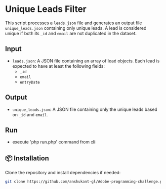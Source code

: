 # Unique Leads Filter

This script processes a `leads.json` file and generates an output file `unique_leads.json` containing only unique leads. A lead is considered unique if both its `_id` and `email` are not duplicated in the dataset.

## Input

- `leads.json`: A JSON file containing an array of lead objects.
  Each lead is expected to have at least the following fields:
  - `_id`
  - `email`
  - `entryDate`

## Output

- `unique_leads.json`: A JSON file containing only the unique leads based on `_id` and `email`.

## Run 

- execute 'php run.php' command from cli

## 📦 Installation

Clone the repository and install dependencies if needed:

```bash
git clone https://github.com/anshukant-gl/Adobe-programming-challenge.git
